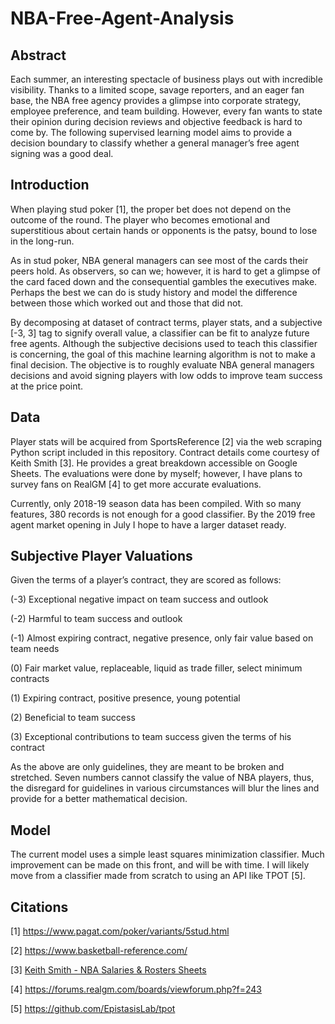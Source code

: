 # NBA-Free-Agent-Analysis

## Abstract
Each summer, an interesting spectacle of business plays out with incredible visibility. Thanks to a limited scope, savage reporters, and an eager fan base, the NBA free agency provides a glimpse into corporate strategy, employee preference, and team building. However, every fan wants to state their opinion during decision reviews and objective feedback is hard to come by.
The following supervised learning model aims to provide a decision boundary to classify whether a general manager’s free agent signing was a good deal.

## Introduction
When playing stud poker [1], the proper bet does not depend on the outcome of the round. The player who becomes emotional and superstitious about certain hands or opponents is the patsy, bound to lose in the long-run.

As in stud poker, NBA general managers can see most of the cards their peers hold. As observers, so can we; however, it is hard to get a glimpse of the card faced down and the consequential gambles the executives make. Perhaps the best we can do is study history and model the difference between those which worked out and those that did not.

By decomposing at dataset of contract terms, player stats, and a subjective [-3, 3] tag to signify overall value, a classifier can be fit to analyze future free agents. Although the subjective decisions used to teach this classifier is concerning, the goal of this machine learning algorithm is not to make a final decision. The objective is to roughly evaluate NBA general managers decisions and avoid signing players with low odds to improve team success at the price point.

## Data
Player stats will be acquired from SportsReference [2] via the web scraping Python script included in this repository. Contract details come courtesy of Keith Smith [3]. He provides a great breakdown accessible on Google Sheets. The evaluations were done by myself; however, I have plans to survey fans on RealGM [4] to get more accurate evaluations.

Currently, only 2018-19 season data has been compiled. With so many features, 380 records is not enough for a good classifier. By the 2019 free agent market opening in July I hope to have a larger dataset ready.

## Subjective Player Valuations
Given the terms of a player’s contract, they are scored as follows:

  (-3) Exceptional negative impact on team success and outlook

  (-2) Harmful to team success and outlook

  (-1) Almost expiring contract, negative presence, only fair value based on team needs

  (0) Fair market value, replaceable, liquid as trade filler, select minimum contracts

  (1) Expiring contract, positive presence, young potential

  (2) Beneficial to team success

  (3) Exceptional contributions to team success given the terms of his contract

As the above are only guidelines, they are meant to be broken and stretched. Seven numbers cannot classify the value of NBA players, thus, the disregard for guidelines in various circumstances will blur the lines and provide for a better mathematical decision.

## Model
The current model uses a simple least squares minimization classifier. Much improvement can be made on this front, and will be with time. I will likely move from a classifier made from scratch to using an API like TPOT [5].

## Citations
[1] https://www.pagat.com/poker/variants/5stud.html

[2] https://www.basketball-reference.com/

[3] [Keith Smith - NBA Salaries & Rosters Sheets](https://docs.google.com/spreadsheets/d/1T2Eg_zvqNqQD_5TpE4Ns6xhElatXdLpYG1roZtRLyvE/edit?usp=sharing)

[4] https://forums.realgm.com/boards/viewforum.php?f=243

[5] https://github.com/EpistasisLab/tpot
